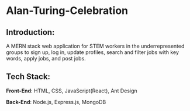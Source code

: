# Alan-Turing-Celebration

## Introduction:

A MERN stack web application for STEM workers in the underrepresented groups to sign up, log in, update profiles, search and filter jobs with key words, apply jobs, and post jobs.

## Tech Stack:

**Front-End**: HTML, CSS, JavaScript(React), Ant Design

**Back-End**: Node.js, Express.js, MongoDB
